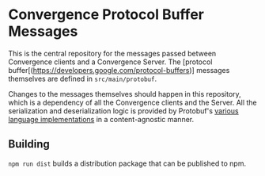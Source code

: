 # Convergence Protocol Buffer Messages

This is the central repository for the messages passed between Convergence clients and a Convergence Server.  The [protocol buffer[(https://developers.google.com/protocol-buffers)] messages themselves are defined in `src/main/protobuf`.

Changes to the messages themselves should happen in this repository, which is a dependency of all the Convergence clients and the Server.  All the serialization and deserialization logic is provided by Protobuf's [various language implementations](https://developers.google.com/protocol-buffers/docs/reference/overview) in a content-agnostic manner.

## Building

`npm run dist` builds a distribution package that can be published to npm.

